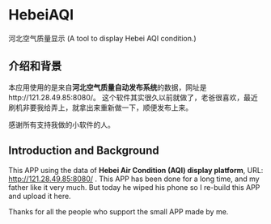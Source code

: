 ﻿# HebeiAQI
河北空气质量显示 (A tool to display Hebei AQI condition.)

## 介绍和背景

本应用使用的是来自**河北空气质量自动发布系统**的数据，网址是http://121.28.49.85:8080/。 这个软件其实很久以前就做了，老爸很喜欢，最近刷机非要我给弄上，就拿出来重新做一下，顺便发布上来。

感谢所有支持我做的小软件的人。

## Introduction and Background

This APP using the data of **Hebei Air Condition (AQI) display platform**, URL: http://121.28.49.85:8080/ . This APP has been done for a long time, and my father like it very much. But today he wiped his phone so I re-build this APP and upload it here.

Thanks for all the people who support the small APP made by me.